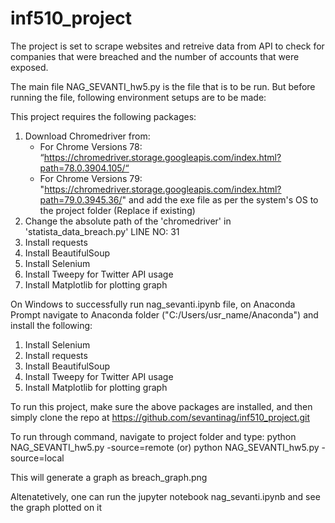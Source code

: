 # inf510_project
The project is set to scrape websites and retreive data from API to check for companies that were breached and the number of accounts that were exposed.

The main file NAG_SEVANTI_hw5.py is the file that is to be run. But before running the file, following environment setups are to be made:

This project requires the following packages:
1. Download Chromedriver from:
   - For Chrome Versions 78: “https://chromedriver.storage.googleapis.com/index.html?path=78.0.3904.105/“
   - For Chrome Versions 79: "https://chromedriver.storage.googleapis.com/index.html?path=79.0.3945.36/"
  and add the exe file as per the system's OS to the project folder (Replace if existing)
2. Change the absolute path of the 'chromedriver' in 'statista_data_breach.py' LINE NO: 31
3. Install requests
4. Install BeautifulSoup
5. Install Selenium
6. Install Tweepy for Twitter API usage
7. Install Matplotlib for plotting graph


On Windows to successfully run nag_sevanti.ipynb file, on Anaconda Prompt navigate to Anaconda folder ("C:/Users/usr_name/Anaconda") and install the following:

1. Install Selenium
2. Install requests
3. Install BeautifulSoup
4. Install Tweepy for Twitter API usage
5. Install Matplotlib for plotting graph

To run this project, make sure the above packages are installed, and then simply clone the repo at https://github.com/sevantinag/inf510_project.git

To run through command, navigate to project folder and type:
python NAG_SEVANTI_hw5.py -source=remote
(or)
python NAG_SEVANTI_hw5.py -source=local

This will generate a graph as breach_graph.png

Altenatetively, one can run the jupyter notebook nag_sevanti.ipynb and see the graph plotted on it
